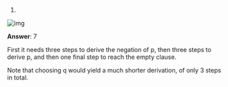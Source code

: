 1.

![img](https://d3c33hcgiwev3.cloudfront.net/imageAssetProxy.v1/UcGXa3LsEeieNBL-850sQA_62d9e27f1d2eac6a90b3a59e307a9903_dpllres.jpg?expiry=1604275200000&hmac=IdnMZhYhTa3SnlPzIyP76KBo-a1SCEzH-Hhe-8QAbPI)



**Answer**: 7

First it needs three steps to derive the negation of p, then three steps to derive p, and then one final step to reach the empty clause.

Note that choosing q would yield a much shorter derivation, of only 3 steps in total.